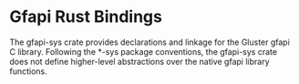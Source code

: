 # Gfapi Rust Bindings
The gfapi-sys crate provides declarations and linkage for the 
Gluster gfapi C library. Following the *-sys package conventions, 
the gfapi-sys crate does not define higher-level abstractions over the native gfapi library functions.
